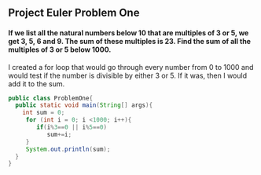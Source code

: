 ## Project Euler Problem One

#### If we list all the natural numbers below 10 that are multiples of 3 or 5, we get 3, 5, 6 and 9. The sum of these multiples is 23. Find the sum of all the multiples of 3 or 5 below 1000.
I created a for loop that would go through every number from 0 to 1000 and would test if the number is divisible by either 3 or 5. If it was, then I would add it to the sum. 

``` java
public class ProblemOne{
  public static void main(String[] args){
    int sum = 0;
     for (int i = 0; i <1000; i++){
        if(i%3==0 || i%5==0)
           sum+=i;
     }
     System.out.println(sum);
  }
}
```
